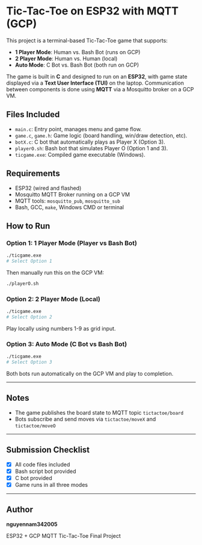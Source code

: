 # Tic-Tac-Toe on ESP32 with MQTT (GCP)

This project is a terminal-based Tic-Tac-Toe game that supports:

* **1 Player Mode**: Human vs. Bash Bot (runs on GCP)
* **2 Player Mode**: Human vs. Human (local)
* **Auto Mode**: C Bot vs. Bash Bot (both run on GCP)

The game is built in **C** and designed to run on an **ESP32**, with game state displayed via a **Text User Interface (TUI)** on the laptop. Communication between components is done using **MQTT** via a Mosquitto broker on a GCP VM.

## Files Included

* `main.c`: Entry point, manages menu and game flow.
* `game.c`, `game.h`: Game logic (board handling, win/draw detection, etc).
* `botX.c`: C bot that automatically plays as Player X (Option 3).
* `playerO.sh`: Bash bot that simulates Player O (Option 1 and 3).
* `ticgame.exe`: Compiled game executable (Windows).

## Requirements

* ESP32 (wired and flashed)
* Mosquitto MQTT Broker running on a GCP VM
* MQTT tools: `mosquitto_pub`, `mosquitto_sub`
* Bash, GCC, `make`, Windows CMD or terminal

## How to Run

### Option 1: 1 Player Mode (Player vs Bash Bot)

```bash
./ticgame.exe
# Select Option 1
```

Then manually run this on the GCP VM:

```bash
./playerO.sh
```

### Option 2: 2 Player Mode (Local)

```bash
./ticgame.exe
# Select Option 2
```

Play locally using numbers 1-9 as grid input.

### Option 3: Auto Mode (C Bot vs Bash Bot)

```bash
./ticgame.exe
# Select Option 3
```

Both bots run automatically on the GCP VM and play to completion.

---

## Notes

* The game publishes the board state to MQTT topic `tictactoe/board`
* Bots subscribe and send moves via `tictactoe/moveX` and `tictactoe/moveO`

---

##  Submission Checklist

* [x] All code files included
* [x] Bash script bot provided
* [x] C bot provided
* [x] Game runs in all three modes

---

## Author

**nguyennam342005**

ESP32 + GCP MQTT Tic-Tac-Toe Final Project
